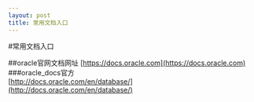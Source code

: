 ```yaml
---
layout: post
title: 常用文档入口
---
```


#常用文档入口

##oracle官网文档网址
[https://docs.oracle.com](https://docs.oracle.com)  
###oracle_docs官方  
[http://docs.oracle.com/en/database/](http://docs.oracle.com/en/database/)  
